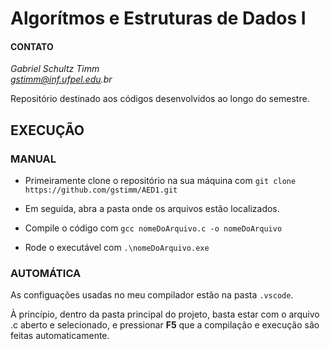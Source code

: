 # Algorítmos e Estruturas de Dados I

#### CONTATO

_Gabriel Schultz Timm<br>
gstimm@inf.ufpel.edu.br_

Repositório destinado aos códigos desenvolvidos ao longo do semestre.

## EXECUÇÃO

### MANUAL

- Primeiramente clone o repositório na sua máquina com `git clone https://github.com/gstimm/AED1.git`

- Em seguida, abra a pasta onde os arquivos estão localizados.

- Compile o código com `gcc nomeDoArquivo.c -o nomeDoArquivo`

- Rode o executável com `.\nomeDoArquivo.exe`

### AUTOMÁTICA

As configuações usadas no meu compilador estão na pasta `.vscode`.

À princípio, dentro da pasta principal do projeto, basta estar com o arquivo .c aberto e selecionado, e pressionar **F5** que a compilação e execução são feitas automaticamente.
